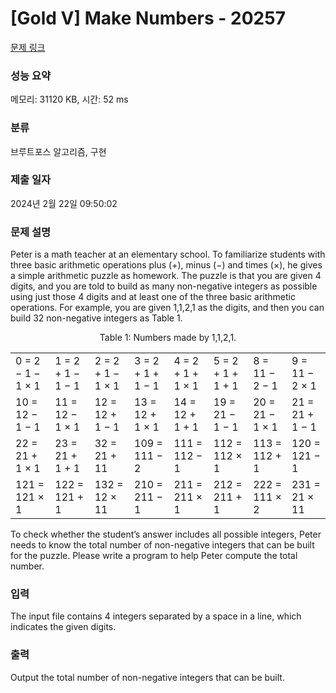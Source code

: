 # [Gold V] Make Numbers - 20257 

[문제 링크](https://www.acmicpc.net/problem/20257) 

### 성능 요약

메모리: 31120 KB, 시간: 52 ms

### 분류

브루트포스 알고리즘, 구현

### 제출 일자

2024년 2월 22일 09:50:02

### 문제 설명

<p>Peter is a math teacher at an elementary school. To familiarize students with three basic arithmetic operations plus (+), minus (−) and times (×), he gives a simple arithmetic puzzle as homework. The puzzle is that you are given 4 digits, and you are told to build as many non-negative integers as possible using just those 4 digits and at least one of the three basic arithmetic operations. For example, you are given 1,1,2,1 as the digits, and then you can build 32 non-negative integers as Table 1.</p>

<p style="text-align: center;">Table 1: Numbers made by 1,1,2,1.</p>

<table class="table table-bordered tr-center td-center" style="width:100%;">
	<tbody>
		<tr>
			<td>0 = 2 − 1 − 1 × 1</td>
			<td>1 = 2 + 1 − 1 − 1</td>
			<td>2 = 2 + 1 − 1 × 1</td>
			<td>3 = 2 + 1 + 1 − 1</td>
			<td>4 = 2 + 1 + 1 × 1</td>
			<td>5 = 2 + 1 + 1 + 1</td>
			<td>8 = 11 − 2 − 1</td>
			<td>9 = 11 − 2 × 1</td>
		</tr>
		<tr>
			<td>10 = 12 − 1 − 1</td>
			<td>11 = 12 − 1 × 1</td>
			<td>12 = 12 + 1 − 1</td>
			<td>13 = 12 + 1 × 1</td>
			<td>14 = 12 + 1 + 1</td>
			<td>19 = 21 − 1 − 1</td>
			<td>20 = 21 − 1 × 1</td>
			<td>21 = 21 + 1 − 1</td>
		</tr>
		<tr>
			<td>22 = 21 + 1 × 1</td>
			<td>23 = 21 + 1 + 1</td>
			<td>32 = 21 + 11</td>
			<td>109 = 111 − 2</td>
			<td>111 = 112 − 1</td>
			<td>112 = 112 × 1</td>
			<td>113 = 112 + 1</td>
			<td>120 = 121 − 1</td>
		</tr>
		<tr>
			<td>121 = 121 × 1</td>
			<td>122 = 121 + 1</td>
			<td>132 = 12 × 11</td>
			<td>210 = 211 − 1</td>
			<td>211 = 211 × 1</td>
			<td>212 = 211 + 1</td>
			<td>222 = 111 × 2</td>
			<td>231 = 21 × 11</td>
		</tr>
	</tbody>
</table>

<p>To check whether the student’s answer includes all possible integers, Peter needs to know the total number of non-negative integers that can be built for the puzzle. Please write a program to help Peter compute the total number.</p>

### 입력 

 <p>The input file contains 4 integers separated by a space in a line, which indicates the given digits.</p>

### 출력 

 <p>Output the total number of non-negative integers that can be built.</p>

